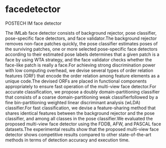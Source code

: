 # facedetector
POSTECH IM face detector

The IMLab face detector consists of background rejector, pose classifier, pose-specific face detectors, and face validator.The background rejector removes non-face patches quickly, the pose classifier estimates poses of the surviving patches, one or more selected pose-specific face detectors according to their estimated pose labels determines that a given patch is a face by using WTA strategy, and the face validator checks whether the face-like patch is really a face.For achieving strong discrimination power with low computing overhead, we devise several types of order relation features (ORF) that encode the order relation among feature elements as a unique code.The devised ORFs are placed in functional components appropriately to ensure fast operation of the multi-view face detector.For accurate classification, we propose a doubly domain-partitioning classifier that consists of a coarse domain-partitioning weak classifierfollowed by a fine bin-partitioning weighted linear discriminant analysis (wLDA) classifier.For fast classification, we devise a feature-sharing method that shares identical features between the background rejector and the pose classifier, and among all classes in the pose classifier.We evaluated the proposed multi-view face detector using the FDDB, AFW, and PASCAL face datasets.The experimental results show that the proposed multi-view face detector shows competitive results compared to other state-of-the-art methods in terms of detection accuracy and execution time.

